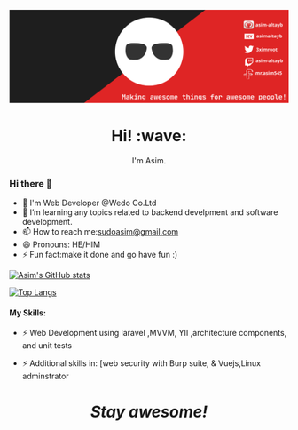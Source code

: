 [![Social banner for Asim](https://github.com/asim-altayb/asim-altayb/blob/main/assets/my_header.svg)](https://facebook.com/mr.asim545)
<h1 align='center'> Hi! :wave:</h1>
<p align='center'>
I'm Asim.
</p>


### Hi there 👋
- 🔭 I'm Web Developer @Wedo Co.Ltd
- 🌱 I’m learning any topics related to backend develpment and software development.
- 📫 How to reach me:sudoasim@gmail.com
- 😄 Pronouns: HE/HIM
- ⚡ Fun fact:make it done and go have fun :)




[![Asim's GitHub stats](https://github-readme-stats.vercel.app/api?username=asim-altayb&show_icons=true&count_private=true&theme=tokyonight)](https://github.com/anuraghazra/github-readme-stats)

[![Top Langs](https://github-readme-stats.vercel.app/api/top-langs/?username=asim-altayb&show_icons=true&theme=tokyonight&langs_count=6&hide=HTML,CSS)](https://github.com/anuraghazra/github-readme-stats)




#### My Skills: 
- ⚡ Web Development using laravel ,MVVM, YII ,architecture components, and unit tests

- ⚡ Additional skills in: [web security with Burp suite, & Vuejs,Linux adminstrator



<h1 align='center'><i>Stay awesome!</i></h1>

